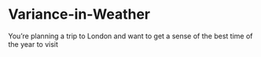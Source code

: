 # Variance-in-Weather
You’re planning a trip to London and want to get a sense of the best time of the year to visit
